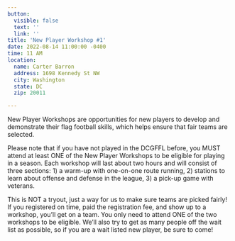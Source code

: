 ```yaml
---
button:
  visible: false
  text: ''
  link: ''
title: 'New Player Workshop #1'
date: 2022-08-14 11:00:00 -0400
time: 11 AM
location:
  name: Carter Barron
  address: 1698 Kennedy St NW
  city: Washington
  state: DC
  zip: 20011

---
```

New Player Workshops are opportunities for new players to develop and demonstrate their flag football skills, which helps ensure that fair teams are selected.

Please note that if you have not played in the DCGFFL before, you MUST attend at least ONE of the New Player Workshops to be eligible for playing in a season. Each workshop will last about two hours and will consist of three sections: 1) a warm-up with one-on-one route running, 2) stations to learn about offense and defense in the league, 3) a pick-up game with veterans.

This is NOT a tryout, just a way for us to make sure teams are picked fairly! If you registered on time, paid the registration fee, and show up to a workshop, you’ll get on a team. You only need to attend ONE of the two workshops to be eligible. We’ll also try to get as many people off the wait list as possible, so if you are a wait listed new player, be sure to come!